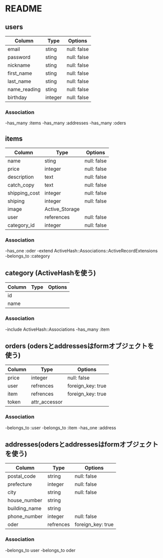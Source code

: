 # README

## users

|Column       |Type   |Options    |
|-------------|-------|-----------|
|email        |sting  |null: false|
|password     |sting  |null: false|
|nickname     |sting  |null: false|
|first_name   |sting  |null: false|
|last_name    |sting  |null: false|
|name_reading |sting  |null: false|
|birthday     |integer|null: false|

### Association
-has_many :items
-has_many :addresses
-has_many :oders

## items

|Column        |Type           |Options    |
|--------------|---------------|-----------|
|name          |sting          |null: false|
|price         |integer        |null: false|
|description   |text           |null: false|
|catch_copy    |text           |null: false|
|shipping_cost |integer        |null: false|
|shiping       |integer        |null: false|
|image         |Active_Storage             |
|user          |references     |null: false|
|category_id   |integer        |null: false|

### Association
-has_one :oder
-extend ActiveHash::Associations::ActiveRecordExtensions
-belongs_to :category

## category (ActiveHashを使う)

|Column        |Type           |Options    |
|--------------|---------------|-----------|
|id                                        |
|name                                      |

### Association
-include ActiveHash::Associations
-has_many :item

## orders (odersとaddressesはformオブジェクトを使う)

|Column  |Type          |Options           |
|--------|--------------|------------------|
|price   |integer       |null: false       |
|user    |refrences     |foreign_key: true |
|item    |refrences     |foreign_key: true |
|token   |attr_accessor                    |

### Association
-belongs_to :user
-belongs_to :item
-has_one :address

## addresses(odersとaddressesはformオブジェクトを使う)

|Column        |Type      |Options           |
|--------------|----------|------------------|
|postal_code   |string    |null: false       |
|prefecture    |integer   |null: false       |
|city          |string    |null: false       |
|house_number  |string    |                  |
|building_name |string    |                  |
|phone_number  |integer   |null: false       |
|oder          |refrences |foreign_key: true |

### Association
-belongs_to user
-belongs_to oder
